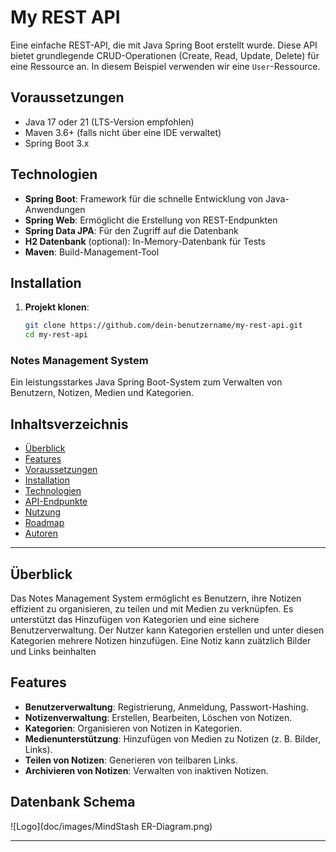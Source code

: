 # My REST API

Eine einfache REST-API, die mit Java Spring Boot erstellt wurde. Diese API bietet grundlegende CRUD-Operationen (Create, Read, Update, Delete) für eine Ressource an. In diesem Beispiel verwenden wir eine `User`-Ressource.

## Voraussetzungen

- Java 17 oder 21 (LTS-Version empfohlen)
- Maven 3.6+ (falls nicht über eine IDE verwaltet)
- Spring Boot 3.x

## Technologien

- **Spring Boot**: Framework für die schnelle Entwicklung von Java-Anwendungen
- **Spring Web**: Ermöglicht die Erstellung von REST-Endpunkten
- **Spring Data JPA**: Für den Zugriff auf die Datenbank
- **H2 Datenbank** (optional): In-Memory-Datenbank für Tests
- **Maven**: Build-Management-Tool

## Installation

1. **Projekt klonen**:
   ```bash
   git clone https://github.com/dein-benutzername/my-rest-api.git
   cd my-rest-api

### Notes Management System

Ein leistungsstarkes Java Spring Boot-System zum Verwalten von Benutzern, Notizen, Medien und Kategorien.

## Inhaltsverzeichnis
- [Überblick](#überblick)
- [Features](#features)
- [Voraussetzungen](#voraussetzungen)
- [Installation](#installation)
- [Technologien](#technologien)
- [API-Endpunkte](#api-endpunkte)
- [Nutzung](#nutzung)
- [Roadmap](#roadmap)
- [Autoren](#autoren)

---
## Überblick
Das Notes Management System ermöglicht es Benutzern, ihre Notizen effizient zu organisieren, zu teilen und mit Medien zu verknüpfen. Es unterstützt das Hinzufügen von Kategorien und eine sichere Benutzerverwaltung.
Der Nutzer kann Kategorien erstellen und unter diesen Kategorien mehrere Notizen hinzufügen. 
Eine Notiz kann zuätzlich Bilder und Links beinhalten



## Features
- **Benutzerverwaltung**: Registrierung, Anmeldung, Passwort-Hashing.
- **Notizenverwaltung**: Erstellen, Bearbeiten, Löschen von Notizen.
- **Kategorien**: Organisieren von Notizen in Kategorien.
- **Medienunterstützung**: Hinzufügen von Medien zu Notizen (z. B. Bilder, Links).
- **Teilen von Notizen**: Generieren von teilbaren Links.
- **Archivieren von Notizen**: Verwalten von inaktiven Notizen.

## Datenbank Schema
![Logo](doc/images/MindStash ER-Diagram.png)

---

   
